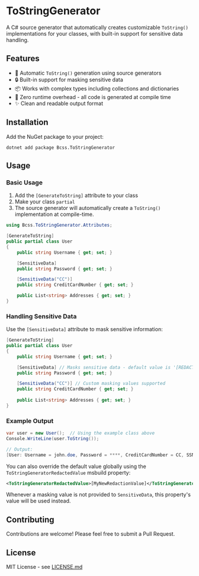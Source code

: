 # ToStringGenerator

A C# source generator that automatically creates customizable `ToString()` implementations for your classes, with built-in support for sensitive data handling.

## Features

- 🚀 Automatic `ToString()` generation using source generators
- 🔒 Built-in support for masking sensitive data
- 📦 Works with complex types including collections and dictionaries
- 🎯 Zero runtime overhead - all code is generated at compile time
- ✨ Clean and readable output format

## Installation

Add the NuGet package to your project:

```shell
dotnet add package Bcss.ToStringGenerator
```

## Usage

### Basic Usage

1. Add the `[GenerateToString]` attribute to your class
2. Make your class `partial`
3. The source generator will automatically create a `ToString()` implementation at compile-time.

```csharp
using Bcss.ToStringGenerator.Attributes;

[GenerateToString]
public partial class User
{
    public string Username { get; set; }

    [SensitiveData]
    public string Password { get; set; }

    [SensitiveData("CC")]
    public string CreditCardNumber { get; set; }

    public List<string> Addresses { get; set; }
}
```

### Handling Sensitive Data

Use the `[SensitiveData]` attribute to mask sensitive information:

```csharp
[GenerateToString]
public partial class User
{
    public string Username { get; set; }

    [SensitiveData] // Masks sensitive data - default value is '[REDACTED]'
    public string Password { get; set; }

    [SensitiveData("CC")] // Custom masking values supported
    public string CreditCardNumber { get; set; }
    
    public List<string> Addresses { get; set; }
}
```

### Example Output

```csharp
var user = new User();  // Using the example class above
Console.WriteLine(user.ToString());

// Output:
[User: Username = john.doe, Password = ****, CreditCardNumber = CC, SSN = [REDACTED], Addresses = [123 Main St, Apt 4B, New York, NY 10001], Preferences = [{Color = Blue}, {Font = Arial}]
```

You can also override the default value globally using the `ToStringGeneratorRedactedValue` msbuild property:

```xml
<ToStringGeneratorRedactedValue>[MyNewRedactionValue]</ToStringGeneratorRedactedValue>
```

Whenever a masking value is not provided to `SensitiveData`, this property's value will be used instead.

## Contributing

Contributions are welcome! Please feel free to submit a Pull Request.

## License

MIT License - see [LICENSE.md](LICENSE.md)
